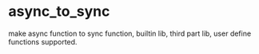 # async_to_sync
make async function to sync function, builtin lib, third part lib, user define functions supported.
